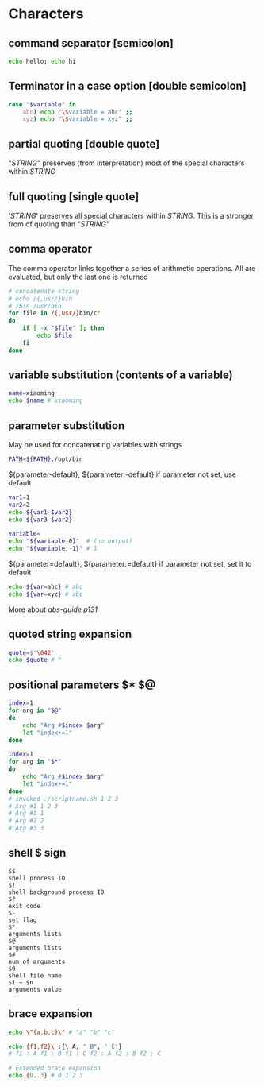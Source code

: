 # Characters

## command separator [semicolon]

```sh
echo hello; echo hi
```

## Terminator in a case option [double semicolon]

```sh
case "$variable" in
    abc) echo "\$variable = abc" ;;
    xyz) echo "\$variable = xyz" ;;
```

## partial quoting [double quote]

"*STRING*" preserves (from interpretation) most of the special characters within *STRING*

## full quoting [single quote]

'*STRING*' preserves all special characters within *STRING*. This is a stronger from of quoting than "*STRING*"

## comma operator

The comma operator links together a series of arithmetic operations. All are evaluated, but only the last one is returned

```sh
# concatenate string
# echo /{,usr/}bin
# /bin /usr/bin
for file in /{,usr/}bin/c*
do
    if [ -x "$file" ]; then
        echo $file
    fi
done
```

## variable substitution (contents of a variable)

```sh
name=xiaoming
echo $name # xiaoming
```

## parameter substitution

May be used for concatenating variables with strings

```sh
PATH=${PATH}:/opt/bin
```

${parameter-default}, ${parameter:-default}
if parameter not set, use default

```sh
var1=1
var2=2
echo ${var1-$var2}
echo ${var3-$var2}

variable=
echo "${variable-0}"  # (no output)
echo "${variable:-1}" # 1
```

${parameter=default}, ${parameter:=default}
if parameter not set, set it to default

```sh
echo ${var=abc} # abc
echo ${var=xyz} # abc
```

More about *abs-guide p131*

## quoted string expansion

```sh
quote=$'\042'
echo $quote # "
```

## positional parameters $* $@

```sh
index=1
for arg in "$@"
do
    echo "Arg #$index $arg" 
    let "index+=1"
done

index=1
for arg in "$*"
do
    echo "Arg #$index $arg"
    let "index+=1"
done
# invoked ./scriptname.sh 1 2 3 
# Arg #1 1 2 3  
# Arg #1 1
# Arg #2 2
# Arg #3 3
```

## shell $ sign

```text
$$
shell process ID
$!
shell background process ID
$?
exit code
$-
set flag
$*
arguments lists
$@
arguments lists
$#
num of arguments
$0
shell file name
$1 ~ $n
arguments value
```

## brace expansion

```sh
echo \"{a,b,c}\" # "a" "b" "c"

echo {f1,f2}\ :{\ A, " B", ' C'}
# f1 : A f1 : B f1 : C f2 : A f2 : B f2 : C

# Extended brace expansion
echo {0..3} # 0 1 2 3
```

